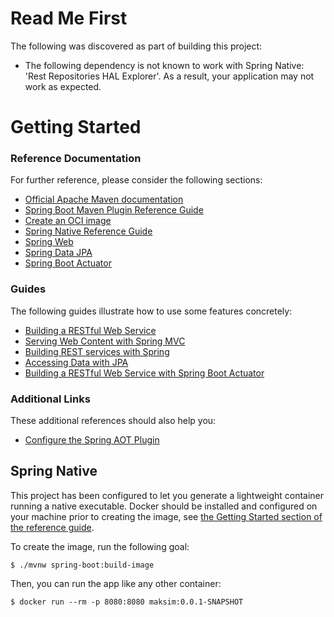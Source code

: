 # Read Me First
The following was discovered as part of building this project:

* The following dependency is not known to work with Spring Native: 'Rest Repositories HAL Explorer'. As a result, your application may not work as expected.

# Getting Started

### Reference Documentation
For further reference, please consider the following sections:

* [Official Apache Maven documentation](https://maven.apache.org/guides/index.html)
* [Spring Boot Maven Plugin Reference Guide](https://docs.spring.io/spring-boot/docs/2.4.5/maven-plugin/reference/html/)
* [Create an OCI image](https://docs.spring.io/spring-boot/docs/2.4.5/maven-plugin/reference/html/#build-image)
* [Spring Native Reference Guide](https://docs.spring.io/spring-native/docs/current/reference/htmlsingle/)
* [Spring Web](https://docs.spring.io/spring-boot/docs/2.4.5/reference/htmlsingle/#boot-features-developing-web-applications)
* [Spring Data JPA](https://docs.spring.io/spring-boot/docs/2.4.5/reference/htmlsingle/#boot-features-jpa-and-spring-data)
* [Spring Boot Actuator](https://docs.spring.io/spring-boot/docs/2.4.5/reference/htmlsingle/#production-ready)

### Guides
The following guides illustrate how to use some features concretely:

* [Building a RESTful Web Service](https://spring.io/guides/gs/rest-service/)
* [Serving Web Content with Spring MVC](https://spring.io/guides/gs/serving-web-content/)
* [Building REST services with Spring](https://spring.io/guides/tutorials/bookmarks/)
* [Accessing Data with JPA](https://spring.io/guides/gs/accessing-data-jpa/)
* [Building a RESTful Web Service with Spring Boot Actuator](https://spring.io/guides/gs/actuator-service/)

### Additional Links
These additional references should also help you:

* [Configure the Spring AOT Plugin](https://docs.spring.io/spring-native/docs/0.9.2/reference/htmlsingle/#spring-aot-maven)

## Spring Native

This project has been configured to let you generate a lightweight container running a native executable.
Docker should be installed and configured on your machine prior to creating the image, see [the Getting Started section of the reference guide](https://docs.spring.io/spring-native/docs/0.9.2/reference/htmlsingle/#getting-started-buildpacks).

To create the image, run the following goal:

```
$ ./mvnw spring-boot:build-image
```

Then, you can run the app like any other container:

```
$ docker run --rm -p 8080:8080 maksim:0.0.1-SNAPSHOT
```
